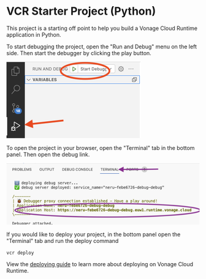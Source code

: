 # VCR Starter Project (Python)

This project is a starting off point to help you build a Vonage Cloud Runtime application in Python. 

To start debugging the project, open the "Run and Debug" menu on the left side. Then start the debugger by clicking the play button.

![Starting the debugger in the online workspace](debug.png)

To open the project in your browser, open the "Terminal" tab in the bottom panel. Then open the debug link.

![Opening the project link in the online workspace](cc.png)

If you would like to deploy your project, in the bottom panel open the "Terminal" tab and run the deploy command

```
vcr deploy
```

View the [deploying guide](https://developer.vonage.com/vcr/guides/deploying) to learn more about deploying on Vonage Cloud Runtime.